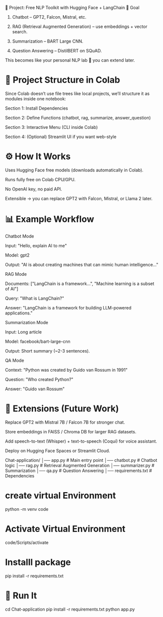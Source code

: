 🚀 Project: Free NLP Toolkit with Hugging Face + LangChain
🎯 Goal

1. Chatbot – GPT2, Falcon, Mistral, etc.

2. RAG (Retrieval Augmented Generation) – use embeddings + vector search.

3. Summarization – BART Large CNN.

4. Question Answering – DistilBERT on SQuAD.

This becomes like your personal NLP lab 🧪 you can extend later.

# 📂 Project Structure in Colab

Since Colab doesn’t use file trees like local projects, we’ll structure it as modules inside one notebook:

Section 1: Install Dependencies

Section 2: Define Functions (chatbot, rag, summarize, answer_question)

Section 3: Interactive Menu (CLI inside Colab)

Section 4: (Optional) Streamlit UI if you want web-style

# ⚙️ How It Works

Uses Hugging Face free models (downloads automatically in Colab).

Runs fully free on Colab CPU/GPU.

No OpenAI key, no paid API.

Extensible → you can replace GPT2 with Falcon, Mistral, or Llama 2 later.

# 📊 Example Workflow

Chatbot Mode

Input: "Hello, explain AI to me"

Model: gpt2

Output: "AI is about creating machines that can mimic human intelligence..."

RAG Mode

Documents: ["LangChain is a framework...", "Machine learning is a subset of AI"]

Query: "What is LangChain?"

Answer: "LangChain is a framework for building LLM-powered applications."

Summarization Mode

Input: Long article

Model: facebook/bart-large-cnn

Output: Short summary (~2-3 sentences).

QA Mode

Context: "Python was created by Guido van Rossum in 1991"

Question: "Who created Python?"

Answer: "Guido van Rossum"

# 🔮 Extensions (Future Work)

Replace GPT2 with Mistral 7B / Falcon 7B for stronger chat.

Store embeddings in FAISS / Chroma DB for larger RAG datasets.

Add speech-to-text (Whisper) + text-to-speech (Coqui) for voice assistant.

Deploy on Hugging Face Spaces or Streamlit Cloud.

Chat-application/
│── app.py              # Main entry point
│── chatbot.py          # Chatbot logic
│── rag.py              # Retrieval Augmented Generation
│── summarizer.py       # Summarization
│── qa.py               # Question Answering
│── requirements.txt    # Dependencies


# create virtual Environment 
python -m venv code 

# Activate Virtual Environment 
code/Scripts/activate

# Installl package 
pip install -r requirements.txt


# 🚀 Run It
cd Chat-application
pip install -r requirements.txt
python app.py
